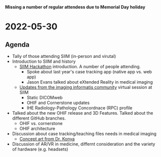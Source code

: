 **Missing a number of regular attendess due to Memorial Day holiday**

# 2022-05-30

## Agenda
* Tally of those attending SIIM (in-person and virutal)
* Introduction to SIIM and history
  * [SIIM Hackathon](https://siim.org/page/hacking_healthcare) introduction. A number of people attending.
    * Spoke about last year's case tracking app (native app vs. web app)
    * Jason Evans talked about eXtended Reality in medical imaging
  * [Updates from the imaging informatis community](https://siim.org/page/22m_4004V) virtual session at SIIM
    * Static DICOMweb
    * OHIF and Cornerstone updates
    * IHE Radiology-Pathology Concordnace (RPC) profile
* Talked about the new OHIF release and 3D Features. Talked about the different GitHub branches.
  * OHIF vs. cornerstone
  * OHIF architecture
* Discussion about case tracking/teaching files needs in medical imaging
  * [Concept art from Dr. Konya](https://drive.google.com/file/d/1Vs6yiznKbrEoDOCVJZX5yLr3zrIKpp0k/view?usp=drivesdk)
* Discussion of AR/VR in medicine, differnt consideration and the variety of hardware (e.g. headsets)
